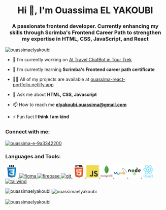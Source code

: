 <h1 align="center">Hi 👋, I'm Ouassima EL YAKOUBI</h1>
<h3 align="center">A passionate frontend developer. Currently enhancing my skills through Scrimba's Frontend Career Path to strengthen my expertise in HTML, CSS, JavaScript, and React</h3>

<p align="left"> <img src="https://komarev.com/ghpvc/?username=ouassimaelyakoubi&label=Profile%20views&color=0e75b6&style=flat" alt="ouassimaelyakoubi" /> </p>

- 🔭 I’m currently working on [AI Travel ChatBot in Tour Trek](https://github.com/ridabensalem/tour-trek)

- 🌱 I’m currently learning **Scrimba's Frontend career path certificate**

- 👨‍💻 All of my projects are available at [ouassima-react-portfolio.netlify.app](ouassima-react-portfolio.netlify.app)

- 💬 Ask me about **HTML, CSS, Javascript**

- 📫 How to reach me **elyakoubi.ouassima@gmail.com**

- ⚡ Fun fact **I think I am kind**

<h3 align="left">Connect with me:</h3>
<p align="left">
<a href="https://linkedin.com/in/ouassima-e-9a3342200" target="blank"><img align="center" src="https://raw.githubusercontent.com/rahuldkjain/github-profile-readme-generator/master/src/images/icons/Social/linked-in-alt.svg" alt="ouassima-e-9a3342200" height="30" width="40" /></a>
</p>

<h3 align="left">Languages and Tools:</h3>
<p align="left"> <a href="https://www.w3schools.com/css/" target="_blank" rel="noreferrer"> <img src="https://raw.githubusercontent.com/devicons/devicon/master/icons/css3/css3-original-wordmark.svg" alt="css3" width="40" height="40"/> </a> <a href="https://www.figma.com/" target="_blank" rel="noreferrer"> <img src="https://www.vectorlogo.zone/logos/figma/figma-icon.svg" alt="figma" width="40" height="40"/> </a> <a href="https://firebase.google.com/" target="_blank" rel="noreferrer"> <img src="https://www.vectorlogo.zone/logos/firebase/firebase-icon.svg" alt="firebase" width="40" height="40"/> </a> <a href="https://git-scm.com/" target="_blank" rel="noreferrer"> <img src="https://www.vectorlogo.zone/logos/git-scm/git-scm-icon.svg" alt="git" width="40" height="40"/> </a> <a href="https://www.w3.org/html/" target="_blank" rel="noreferrer"> <img src="https://raw.githubusercontent.com/devicons/devicon/master/icons/html5/html5-original-wordmark.svg" alt="html5" width="40" height="40"/> </a> <a href="https://developer.mozilla.org/en-US/docs/Web/JavaScript" target="_blank" rel="noreferrer"> <img src="https://raw.githubusercontent.com/devicons/devicon/master/icons/javascript/javascript-original.svg" alt="javascript" width="40" height="40"/> </a> <a href="https://www.mongodb.com/" target="_blank" rel="noreferrer"> <img src="https://raw.githubusercontent.com/devicons/devicon/master/icons/mongodb/mongodb-original-wordmark.svg" alt="mongodb" width="40" height="40"/> </a> <a href="https://www.mysql.com/" target="_blank" rel="noreferrer"> <img src="https://raw.githubusercontent.com/devicons/devicon/master/icons/mysql/mysql-original-wordmark.svg" alt="mysql" width="40" height="40"/> </a> <a href="https://nodejs.org" target="_blank" rel="noreferrer"> <img src="https://raw.githubusercontent.com/devicons/devicon/master/icons/nodejs/nodejs-original-wordmark.svg" alt="nodejs" width="40" height="40"/> </a> <a href="https://reactjs.org/" target="_blank" rel="noreferrer"> <img src="https://raw.githubusercontent.com/devicons/devicon/master/icons/react/react-original-wordmark.svg" alt="react" width="40" height="40"/> </a> <a href="https://tailwindcss.com/" target="_blank" rel="noreferrer"> <img src="https://www.vectorlogo.zone/logos/tailwindcss/tailwindcss-icon.svg" alt="tailwind" width="40" height="40"/> </a> </p>

<p><img align="left" src="https://github-readme-stats.vercel.app/api/top-langs?username=ouassimaelyakoubi&show_icons=true&locale=en&layout=compact" alt="ouassimaelyakoubi" /></p>

<p>&nbsp;<img align="center" src="https://github-readme-stats.vercel.app/api?username=ouassimaelyakoubi&show_icons=true&locale=en" alt="ouassimaelyakoubi" /></p>

<p><img align="center" src="https://github-readme-streak-stats.herokuapp.com/?user=ouassimaelyakoubi&" alt="ouassimaelyakoubi" /></p>
